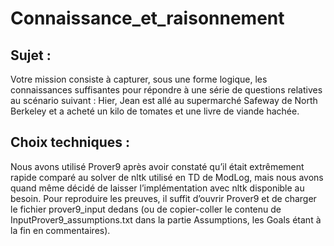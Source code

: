 # Connaissance_et_raisonnement

## Sujet :
Votre mission consiste à capturer, sous une forme logique, les connaissances suffisantes pour répondre à une série de questions relatives au scénario suivant :
Hier, Jean est allé au supermarché Safeway de North Berkeley et a acheté un kilo de tomates et une livre de viande hachée.

## Choix techniques : 
Nous avons utilisé Prover9 après avoir constaté qu’il était extrêmement rapide comparé au solver de nltk utilisé en TD de ModLog, mais nous avons quand même décidé de laisser l’implémentation avec nltk disponible au besoin.
Pour reproduire les preuves, il suffit d’ouvrir Prover9 et de charger le fichier prover9_input dedans (ou de copier-coller le contenu de InputProver9_assumptions.txt dans la partie Assumptions, les Goals étant à la fin en commentaires).
